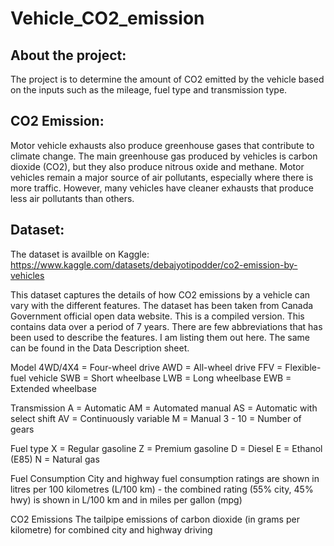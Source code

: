 # Vehicle_CO2_emission


## About the project:
The project is to determine the amount of CO2 emitted by the vehicle based on the inputs such as the mileage, fuel type and transmission type.

## CO2 Emission: 
Motor vehicle exhausts also produce greenhouse gases that contribute to climate change. The main greenhouse gas produced by vehicles is carbon dioxide (CO2), but they also produce nitrous oxide and methane.
Motor vehicles remain a major source of air pollutants, especially where there is more traffic. However, many vehicles have cleaner exhausts that produce less air pollutants than others.

## Dataset:
The dataset is availble on Kaggle: https://www.kaggle.com/datasets/debajyotipodder/co2-emission-by-vehicles

This dataset captures the details of how CO2 emissions by a vehicle can vary with the different features. 
The dataset has been taken from Canada Government official open data website. This is a compiled version. This contains data over a period of 7 years.
There are few abbreviations that has been used to describe the features. I am listing them out here. The same can be found in the Data Description sheet.

Model
4WD/4X4 = Four-wheel drive
AWD = All-wheel drive
FFV = Flexible-fuel vehicle
SWB = Short wheelbase
LWB = Long wheelbase
EWB = Extended wheelbase

Transmission
A = Automatic
AM = Automated manual
AS = Automatic with select shift
AV = Continuously variable
M = Manual
3 - 10 = Number of gears

Fuel type
X = Regular gasoline
Z = Premium gasoline
D = Diesel
E = Ethanol (E85)
N = Natural gas

Fuel Consumption
City and highway fuel consumption ratings are shown in litres per 100 kilometres (L/100 km) - the combined rating (55% city, 45% hwy) is shown in L/100 km and in miles per gallon (mpg)

CO2 Emissions
The tailpipe emissions of carbon dioxide (in grams per kilometre) for combined city and highway driving
